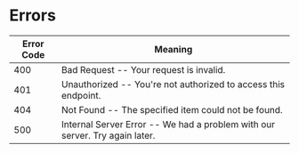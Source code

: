 # Errors

Error Code | Meaning
---------- | -------
400 | Bad Request -- Your request is invalid.
401 | Unauthorized -- You're not authorized to access this endpoint.
404 | Not Found -- The specified item could not be found.
500 | Internal Server Error -- We had a problem with our server. Try again later.
